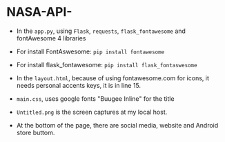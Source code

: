 # NASA-API-

- In the `app.py`, using `Flask`, `requests`, `flask_fontawesome` and fontAwesome 4 libraries

- For install FontAswesome:
`pip install fontawesome`

- For install flask_fontawesome:
`pip install flask_fontaswesome`

- In the `layout.html`, because of using fontawesome.com for icons, it needs personal accents keys, it is in line 15.

- `main.css`, uses google fonts "Buugee Inline" for the title

- `Untitled.png` is the screen captures at my local host.

- At the bottom of the page, there are social media, website and Android store buttom. 

